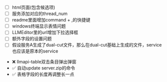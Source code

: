 - [ ] html页面(包含候选项)
- [ ] 服务添加对应的thread_num
- [ ] readme里面增加command + ,的快捷键
- [ ] windows终端显示表情问题
- [ ] LLMEditor里的url增加下拉选择框
- [ ] 额外字段的设置问题
- [ ] 假设服务A生成了dual-cut文件，那么在dual-cut基础上生成的文件，service也应该是原本的service
- ❌ llmapi-table双击条目弹出弹窗
- ✅ 自动update server.zip的命令
- ✅ 表格字段的长度再调整长一点
